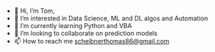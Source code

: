 - 👋 Hi, I’m Tom,
- 👀 I’m interested in Data Science, ML and DL algos and Automation
- 🌱 I’m currently learning Python and VBA
- 💞️ I’m looking to collaborate on prediction models
- 📫 How to reach me scheibnerthomas86@gmail.com
